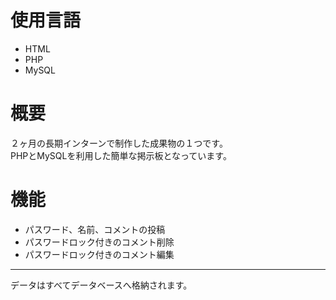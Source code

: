 # 使用言語
- HTML
- PHP
- MySQL
# 概要  
２ヶ月の長期インターンで制作した成果物の１つです。  
PHPとMySQLを利用した簡単な掲示板となっています。
# 機能  
- パスワード、名前、コメントの投稿
- パスワードロック付きのコメント削除
- パスワードロック付きのコメント編集 
---  
データはすべてデータベースへ格納されます。

